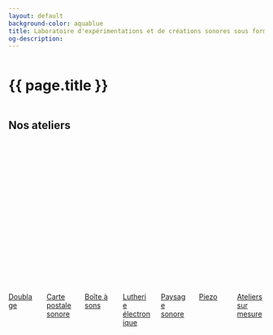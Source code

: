 ```yaml
---
layout: default
background-color: aquablue
title: Laboratoire d'expérimentations et de créations sonores sous forme d'ateliers
og-description: 
---
```


<div class="hero is-medium">
  <div class="hero-body">
    <div class="columns is-mobile is-multiline is-centered mb-3 pb-3">
      <div class="column columns is-centered is-8-desktop is-11-touch is-11-mobile has-text-centered">
        <h1 class="column is-full has-text-centered is-size-1-desktop is-size-4-mobile home-page"><strong>{{ page.title }}</strong></h1>
      </div>
    </div>
  </div>
</div>

<div class="hero" id="ateliers">
  <div class="hero-head">
    <div class="columns is-centered has-text-centered">
      <div class="column is-10 is-12-touch mb-6">
          <h2 class="mb-6 inline-block has-text-centered is-size-4" id="nos-ateliers">Nos ateliers</h2>
      </div>
    </div>
  </div>

  <div class="hero-body-padding-small">
      <div class="columns is-mobile is-multiline is-centered is-vcentered {{ page.layout }}">
        <div class="column is-8-fullhd is-10-desktop is-10-touch is-12-tablet is-12-mobile is-centered is-vcentered columns is-multiline">
          <div class="column is-narrow-fullhd is-4-desktop is-offset-2-touch is-8-touch is-4-tablet is-12-mobile">
              <div class="card">
                  <a class="card-link" href="{{ site.baseurl }}/pages/atelier-doublage" title="doublage">
                    <div class="card-image">
                      <figure class="image">
                        <img src="{{ site.baseurl }}/assets/img/doublage-mini.png" alt="Placeholder image">
                      </figure>
                    </div>
                    <div id="bg-azur" class="card-content has-text-centered is-size-5">
                      <p>Doublage</p>
                    </div>
                  </a>
              </div>
          </div>
          <div class="column is-narrow-fullhd is-4-desktop is-offset-2-touch is-8-touch is-4-tablet is-12-mobile">
              <div class="card">
                <a href="{{ site.baseurl }}/pages/atelier-carte-postale-sonore" title="Carte postale sonore">
                  <div class="card-image">
                    <figure class="image">
                      <img src="{{ site.baseurl }}/assets/img/carte-postale-sonore-mini.png" alt="Placeholder image">
                    </figure>
                  </div>
                  <div id="bg-yellow" class="card-content has-text-centered is-size-5">
                    <p>Carte postale sonore</p>
                  </div>
                </a>
              </div>
          </div>
          <div class="column is-narrow-fullhd is-4-desktop is-offset-2-touch is-8-touch is-4-tablet is-12-mobile">
              <div class="card">
                <a href="{{ site.baseurl }}/pages/atelier-boite-a-sons" title="Boîte à sons">
                  <div class="card-image">
                    <figure class="image">
                      <img src="{{ site.baseurl }}/assets/img/boite-a-sons-mini.png" alt="Placeholder image">
                    </figure>
                  </div>
                  <div id="bg-orange" class="card-content has-text-centered is-size-5">
                    <p>Boîte à sons</p>
                  </div>
                </a>
              </div>
          </div>
          <div class="column is-narrow-fullhd is-4-desktop is-offset-2-touch is-8-touch is-4-tablet is-12-mobile">
              <div class="card">
                <a href="{{ site.baseurl }}/pages/atelier-lutherie-electronique" title="Lutherie électronique">
                  <div class="card-image">
                    <figure class="image">
                      <img src="{{ site.baseurl }}/assets/img/lutherie-electronique-mini.png" alt="Placeholder image">
                    </figure>
                  </div>
                  <div id="bg-blueduck" class="card-content has-text-centered is-size-5">
                    <p>Lutherie électronique</p>
                  </div>
                </a>
              </div>
          </div>
          <div class="column is-narrow-fullhd is-4-desktop is-offset-2-touch is-8-touch is-4-tablet is-12-mobile">
            <div class="card">
              <a href="{{ site.baseurl }}/pages/atelier-paysage-sonore" title="Paysage sonore">
                <div class="card-image">
                  <figure class="image">
                    <img src="{{ site.baseurl }}/assets/img/paysage-sonore-mini.png" alt="Placeholder image">
                  </figure>
                </div>
                <div id="bg-orange" class="card-content has-text-centered is-size-5">
                  <p>Paysage sonore</p>
                </div>
              </a>
            </div>
          </div>
          <div class="column is-narrow-fullhd is-4-desktop is-offset-2-touch is-8-touch is-4-tablet is-12-mobile">
              <div class="card">
                <a href="{{ site.baseurl }}/pages/atelier-piezo" title="Piezo">
                  <div class="card-image">
                    <figure class="image">
                      <img src="{{ site.baseurl }}/assets/img/piezo-mini.png" alt="Placeholder image">
                    </figure>
                  </div>
                  <div id="bg-yellow" class="card-content has-text-centered is-size-5">
                    <p>Piezo</p>
                  </div>
                </a>
              </div>
          </div>
          <div class="column is-narrow-fullhd is-4-desktop is-offset-2-touch is-8-touch is-4-tablet is-12-mobile">
              <div class="card">
                <a href="{{ site.baseurl }}/pages/ateliers-sur-mesure" title="Ateliers sur mesure">
                  <div class="card-image">
                    <figure class="image">
                      <img src="{{ site.baseurl }}/assets/img/ateliers-sur-mesure-mini.png" alt="Placeholder image">
                    </figure>
                  </div>
                  <div id="bg-azur" class="card-content has-text-centered is-size-5">
                    <p>Ateliers sur mesure</p>
                  </div>
                </a>
              </div>
          </div>
        </div>
      </div>
  </div>
  <div class="hero-foot mb-6 pb-6"></div>
</div>
